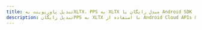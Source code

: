 ---title: تبدیل پاورپوینت بهXLTX، PPS به XLTX مبدل رایگان یا Android SDKdescription: تبدیل رایگانPPS به XLTX با استفاده از Android Cloud APIs & SDK. همچنین اسناد Microsoft PowerPoint را در Cloud ایجاد، ویرایش و رندر کنید.---